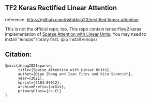 ## TF2 Keras Rectified Linear Attention

reference: https://github.com/rishikksh20/rectified-linear-attention

This is not the official repo, too.
This repo contain tensorflow2 keras implementation of [Sparse Attention with Linear Units](https://arxiv.org/abs/2104.07012).
You may need to install "einops" library first. (pip install einops)


## Citation:
```
@misc{zhang2021sparse,
      title={Sparse Attention with Linear Units}, 
      author={Biao Zhang and Ivan Titov and Rico Sennrich},
      year={2021},
      eprint={2104.07012},
      archivePrefix={arXiv},
      primaryClass={cs.CL}
}
```
